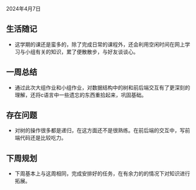 2024年4月7日
## 生活随记
* 这学期的课还是蛮多的，除了完成日常的课程外，还会利用空闲时间在网上学习与小组有关的知识，累了便散散步，与好友谈谈心。
## 一周总结
* 通过此次大组作业和小组作业，对数据结构中的树和前后端交互有了更深刻的理解，还将c语言中一些遗忘的东西重拾起来，巩固基础。
## 存在问题
* 对树的操作很多都是递归，在这方面还不是很熟练。在前后端的交互中，写前端代码还是比较吃力。
## 下周规划
* 下周基本上与这周相同，完成安排好的任务，在有余力的的情况下对知识进行拓展。